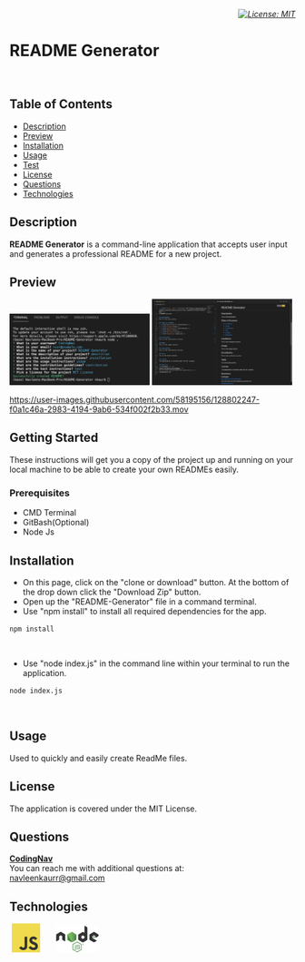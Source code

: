 <i style="float: right;">[![License: MIT](https://img.shields.io/badge/License-MIT-yellow.svg)](https://opensource.org/licenses/MIT)</i>
​
# README Generator
​
## Table of Contents
* <a href="#description">Description</a>
* <a href="#preview">Preview</a>
* <a href="#installation">Installation</a>
* <a href="#usage">Usage</a>
* <a href="#tests">Test</a>
* <a href="#license">License</a>
* <a href="#questions">Questions</a>
* <a href="#technologies">Technologies</a>
​
## Description
<b>README Generator</b> is a command-line application that accepts user input and generates a professional README for a new project.
​
## Preview
<img src="./images/terminal.png" width="49%"/>
<img src="./images/readme.png" width="49%"/>

​https://user-images.githubusercontent.com/58195156/128802247-f0a1c46a-2983-4194-9ab6-534f002f2b33.mov

## Getting Started
These instructions will get you a copy of the project up and running on your local machine to be able to create your own READMEs easily.
​
### Prerequisites
* CMD Terminal
* GitBash(Optional)
* Node Js
​
## Installation
* On this page, click on the "clone or download" button. At the bottom of the drop down click the "Download Zip" button.
​
* Open up the "README-Generator" file in a command terminal.
​
* Use "npm install" to install all required dependencies for the app.
```
npm install
```
​
* Use "node index.js" in the command line within your terminal to run the application.
```
node index.js
```
​
## Usage
Used to quickly and easily create ReadMe files.
​
## License
The application is covered under the MIT License.
​
## Questions
<a href="https://github.com/CodingNav/"><b>CodingNav</b></a>
<br>
You can reach me with additional questions at: 
<br>
navleenkaurr@gmail.com
​
## Technologies
​
<img src="./images/js.jpg" width="10%"/> &nbsp; &nbsp; &nbsp;
<img src="./images/nodejs.png" width="15%"/>